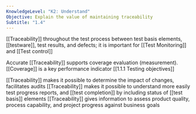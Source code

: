 ```yaml
---
KnowledgeLevel: "K2: Understand"
Objective: Explain the value of maintaining traceability
Subtitle: "1.4"
---
```

[[Traceability]] throughout the test process between test basis elements, [[testware]], test results, and defects; it is important for [[Test Monitoring]] and [[Test control]]

Accurate [[Traceability]] supports coverage evaluation (measurement). [[Coverage]] is a key performance indicator [[1.1.1 Testing objectives]]

[[Traceability]] makes it possible to determine the impact of changes, facilitates audits
[[Traceability]] makes it possible to understand more easily test progress reports, and [[test completion]] by including status of [[test basis]] elements
[[Traceability]] gives information to assess product quality, process capability, and project progress against business goals
